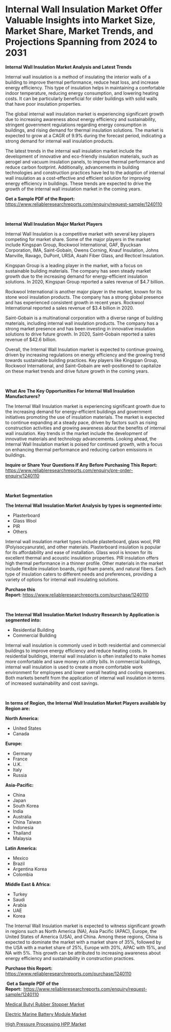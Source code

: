 <p><h1>Internal Wall Insulation Market Offer Valuable Insights into Market Size, Market Share, Market Trends, and Projections Spanning from 2024 to 2031</h1></p><p><strong>Internal Wall Insulation Market Analysis and Latest Trends</strong></p>
<p><p>Internal wall insulation is a method of insulating the interior walls of a building to improve thermal performance, reduce heat loss, and increase energy efficiency. This type of insulation helps in maintaining a comfortable indoor temperature, reducing energy consumption, and lowering heating costs. It can be particularly beneficial for older buildings with solid walls that have poor insulation properties.</p><p>The global internal wall insulation market is experiencing significant growth due to increasing awareness about energy efficiency and sustainability, stringent government regulations regarding energy consumption in buildings, and rising demand for thermal insulation solutions. The market is expected to grow at a CAGR of 9.9% during the forecast period, indicating a strong demand for internal wall insulation products.</p><p>The latest trends in the internal wall insulation market include the development of innovative and eco-friendly insulation materials, such as aerogel and vacuum insulation panels, to improve thermal performance and reduce carbon footprint. Additionally, advancements in building technologies and construction practices have led to the adoption of internal wall insulation as a cost-effective and efficient solution for improving energy efficiency in buildings. These trends are expected to drive the growth of the internal wall insulation market in the coming years.</p></p>
<p><strong>Get a Sample PDF of the Report:&nbsp;</strong> <a href="https://www.reliableresearchreports.com/enquiry/request-sample/1240110">https://www.reliableresearchreports.com/enquiry/request-sample/1240110</a></p>
<p>&nbsp;</p>
<p><strong>Internal Wall Insulation Major Market Players</strong></p>
<p><p>Internal Wall Insulation is a competitive market with several key players competing for market share. Some of the major players in the market include Kingspan Group, Rockwool International, GAF, Byucksan Corporation, IMA, Saint-Gobain, Owens Corning, Knauf Insulation, Johns Manville, Ravago, DuPont, URSA, Asahi Fiber Glass, and Recticel Insulation.</p><p>Kingspan Group is a leading player in the market, with a focus on sustainable building materials. The company has seen steady market growth due to the increasing demand for energy-efficient insulation solutions. In 2020, Kingspan Group reported a sales revenue of $4.7 billion.</p><p>Rockwool International is another major player in the market, known for its stone wool insulation products. The company has a strong global presence and has experienced consistent growth in recent years. Rockwool International reported a sales revenue of $3.4 billion in 2020.</p><p>Saint-Gobain is a multinational corporation with a diverse range of building materials, including internal wall insulation products. The company has a strong market presence and has been investing in innovative insulation solutions to drive future growth. In 2020, Saint-Gobain reported a sales revenue of $42.6 billion.</p><p>Overall, the Internal Wall Insulation market is expected to continue growing, driven by increasing regulations on energy efficiency and the growing trend towards sustainable building practices. Key players like Kingspan Group, Rockwool International, and Saint-Gobain are well-positioned to capitalize on these market trends and drive future growth in the coming years.</p></p>
<p>&nbsp;</p>
<p><strong>What Are The Key Opportunities For Internal Wall Insulation Manufacturers?</strong></p>
<p><p>The Internal Wall Insulation market is experiencing significant growth due to the increasing demand for energy-efficient buildings and government initiatives promoting the use of insulation materials. The market is expected to continue expanding at a steady pace, driven by factors such as rising construction activities and growing awareness about the benefits of internal wall insulation. Key trends in the market include the development of innovative materials and technology advancements. Looking ahead, the Internal Wall Insulation market is poised for continued growth, with a focus on enhancing thermal performance and reducing carbon emissions in buildings.</p></p>
<p><strong>Inquire or Share Your Questions If Any Before Purchasing This Report:</strong> <a href="https://www.reliableresearchreports.com/enquiry/pre-order-enquiry/1240110">https://www.reliableresearchreports.com/enquiry/pre-order-enquiry/1240110</a></p>
<p>&nbsp;</p>
<p><strong>Market Segmentation</strong></p>
<p><strong>The Internal Wall Insulation Market Analysis by types is segmented into:</strong></p>
<p><ul><li>Plasterboard</li><li>Glass Wool</li><li>PIR</li><li>Others</li></ul></p>
<p><p>Internal wall insulation market types include plasterboard, glass wool, PIR (Polyisocyanurate), and other materials. Plasterboard insulation is popular for its affordability and ease of installation. Glass wool is known for its excellent thermal and acoustic insulation properties. PIR insulation offers high thermal performance in a thinner profile. Other materials in the market include flexible insulation boards, rigid foam panels, and natural fibers. Each type of insulation caters to different needs and preferences, providing a variety of options for internal wall insulating solutions.</p></p>
<p><strong>Purchase this Report:&nbsp;</strong><a href="https://www.reliableresearchreports.com/purchase/1240110">https://www.reliableresearchreports.com/purchase/1240110</a></p>
<p>&nbsp;</p>
<p><strong>The Internal Wall Insulation Market Industry Research by Application is segmented into:</strong></p>
<p><ul><li>Residential Building</li><li>Commercial Building</li></ul></p>
<p><p>Internal wall insulation is commonly used in both residential and commercial buildings to improve energy efficiency and reduce heating costs. In residential buildings, internal wall insulation is often installed to make homes more comfortable and save money on utility bills. In commercial buildings, internal wall insulation is used to create a more comfortable work environment for employees and lower overall heating and cooling expenses. Both markets benefit from the application of internal wall insulation in terms of increased sustainability and cost savings.</p></p>
<p>&nbsp;</p>
<p><strong>In terms of Region, the Internal Wall Insulation Market Players available by Region are:</strong></p>
<p>
    <p> <strong> North America: </strong>
        <ul>
            <li>United States</li>
            <li>Canada</li>
        </ul>
        </p> 
    <p> <strong> Europe: </strong>
        <ul>
            <li>Germany</li>
            <li>France</li>
            <li>U.K.</li>
            <li>Italy</li>
            <li>Russia</li>
        </ul>
        </p> 
    <p> <strong> Asia-Pacific: </strong>
        <ul>
            <li>China</li>
            <li>Japan</li>
            <li>South Korea</li>
            <li>India</li>
            <li>Australia</li>
            <li>China Taiwan</li>
            <li>Indonesia</li>
            <li>Thailand</li>
            <li>Malaysia</li>
        </ul>
        </p> 
    <p> <strong> Latin America: </strong>
        <ul>
            <li>Mexico</li>
            <li>Brazil</li>
            <li>Argentina Korea</li>
            <li>Colombia</li>
        </ul>
        </p> 
    <p> <strong> Middle East & Africa: </strong>
        <ul>
            <li>Turkey</li>
            <li>Saudi</li>
            <li>Arabia</li>
            <li>UAE</li>
            <li>Korea</li>
        </ul>
    </p>
    </p>
<p><p>The Internal Wall Insulation market is expected to witness significant growth in regions such as North America (NA), Asia Pacific (APAC), Europe, the United States of America (USA), and China. Among these regions, China is expected to dominate the market with a market share of 35%, followed by the USA with a market share of 25%, Europe with 20%, APAC with 15%, and NA with 5%. This growth can be attributed to increasing awareness about energy efficiency and sustainability in construction practices.</p></p>
<p><strong>Purchase this Report: </strong><a href="https://www.reliableresearchreports.com/purchase/1240110">https://www.reliableresearchreports.com/purchase/1240110</a></p>
<p>&nbsp;<strong>Get a Sample PDF of the Report:&nbsp;&nbsp;</strong><a href="https://www.reliableresearchreports.com/enquiry/request-sample/1240110">https://www.reliableresearchreports.com/enquiry/request-sample/1240110</a></p>
<p><strong></strong></p>
<p><p><a href="https://issuu.com/reportprime-2/docs/medical-butyl-rubber-stopper-market-size-2030.pptx">Medical Butyl Rubber Stopper Market</a></p><p><a href="https://picayune-night-cbd.notion.site/Electric-Marine-Battery-Module-Market-Size-Global-Industry-Overview-Market-Segmentation-and-Foreca-18ec5dcf8dab497ca4416f0fa218a593">Electric Marine Battery Module Market</a></p><p><a href="https://view.publitas.com/reportprime-1/high-pressure-processing-hpp-market-research-report-forecasted-for-period-from-2024-2031-by-market-type-market-application-and-region/">High Pressure Processing HPP Market</a></p></p>